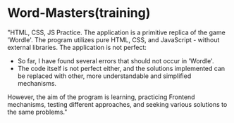 # Word-Masters(training)

"HTML, CSS, JS Practice. The application is a primitive replica of the game 'Wordle'. The program utilizes pure HTML, CSS, and JavaScript - without external libraries.
The application is not perfect:

- So far, I have found several errors that should not occur in 'Wordle'.
- The code itself is not perfect either, and the solutions implemented can be replaced with other, more understandable and simplified mechanisms.
  
However, the aim of the program is learning, practicing Frontend mechanisms, testing different approaches, and seeking various solutions to the same problems."

